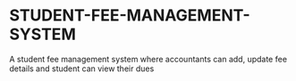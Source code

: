 # STUDENT-FEE-MANAGEMENT-SYSTEM
A student fee management system where accountants can add, update fee details and student can view their dues
